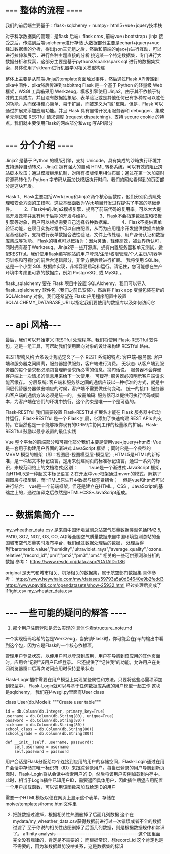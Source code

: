 # --- 整体的流程 ----
我们的前后端主要基于：flask+sqlchemy + numpy+ html5+vue+jquery技术栈

对于科学数据集的管理：是flask 后端+ flask cros ,前端vue+bootstrap+ jinja 接受之后，传递到后端sqlchemy进行存储
大数据部分主要是echart+jquery+vue 经过数据集的分析，得出json三元组之后，然后和前端的ajax+js进行互动，可以进行拉伸和展示，进行各种主题直接的分析
挑选某一个特定数据集，专门进行大数据分析和探索，这部分主要是基于python3/spark/spark sql 进行的数据集探索，具体使用了sklearn进行机器学习相关模型构建

整体上主要是从前端Jinja的template页面触发事件，然后通过Flask API传递到pika中间件，pika然后传递到rabbitmq
Flask 是一个基于 Python 的轻量级 Web 框架，WSGI 工具箱采用 Werkzeug，模板引擎使用 Jinja2。由于其不依赖于特殊的工具或库，并且没有数据抽象层、表单验证或是其他任何已有多种库可以胜任的功能，从而保持核心简单、易于扩展，而被定义为"微"框架。但是，Flask 可以通过扩展来添加应用功能。并且 Flask 具有自带开发用服务器和 debugger、集成单元测试和 RESTful 请求调度 (request dispatching)、支持 secure cookie 的特点。我们就主要使用Flask的网站部分和wsgi写API部分




# --- 分个介绍 ----

Jinja2 是基于 Python 的模版引擎，支持 Unicode，具有集成的沙箱执行环境并支持选择自动转义。Jinja2 拥有强大的自动 HTML 转移系统，可以有效的阻止跨站脚本攻击；通过模版继承机制，对所有模版使用相似布局；通过在第一次加载时将源码转化为 Python 字节码从而加快模版执行时间。我们的网站看得到的页面部分是这块开发。

Flask
1、Flask主要包括Werkzeug和Jinja2两个核心函数库，他们分别负责阢处理和安全方面的工鞥呢，这些基础函数为Web项目开发过程提供了丰富的基础组件。
　　2、Flask中的Jinja2模板引擎，提高了前端代码的复用率。可以大大提高开发效率并且有利于后期的开发与维护。
　　3、Flask不会指定数据库和模板引擎等对象，用户可以根据需要自己选择各种数据库。
　　4、Flask不提供表单验证功能，在项目实施过程中可以自由配置，从而为应用程序开发提供数据库抽象层基础组件，支持进行表单数据合法性验证、文件上传处理、用户身份认证和数据库集成等功能。
    Flask的特点可以概括为：因为灵活，轻便高效，被业界所认可，同时拥有基于Werkzeug、Jinja2等一些开源库，拥有内置服务器和单元测试，适配RESTful。我们使用flask编写网站的用户登录/注册/权限管理/个人主页/机器学习训练和可视化的前后台逻辑部分，非常方便后续进行扩展。
我将使用 SQLite，这是一个小型 SQL 数据库实现，非常容易启动和运行。请记住，您可能想在生产环境中考虑更可靠的数据库，例如 PostgreSQL 或 MySQL。

flask_sqlalchemy
要在 Flask 项目中设置 SQLAlchemy，我们可以导入 flask_sqlalchemy 软件包（我们之前已安装），然后将 Flask app 变量包装在新的 SQLAlchemy 对象。我们还希望在 Flask 应用程序配置中设置 SQLALCHEMY_DATABASE_URI 以指定我们要使用的数据库以及如何访问它

# -- api 风格--- 
最后，我们可以开始定义 RESTful 处理程序。我们将使用 Flask-RESTful 软件包，这是一组工具，可帮助我们使用面向对象的设计来构建 RESTful 路由。

REST架构风格
六条设计规范定义了一个 REST 系统的特点:
客户端-服务器: 客户端和服务器之间隔离，服务器提供服务，客户端进行消费。
无状态: 从客户端到服务器的每个请求都必须包含理解请求所必需的信息。换句话说， 服务器不会存储客户端上一次请求的信息用来给下一次使用。
可缓存: 服务器必须明示客户端请求能否缓存。
分层系统: 客户端和服务器之间的通信应该以一种标准的方式，就是中间层代替服务器做出响应的时候，客户端不需要做任何变动。
统一的接口: 服务器和客户端的通信方法必须是统一的。
按需编码: 服务器可以提供可执行代码或脚本，为客户端在它们的环境中执行。这个约束是唯一一个是可选的。

Flask-RESTful
我们需要设置 Flask-RESTful 扩展名才能在 Flask 服务器中启动并运行。Flask-RESTful 是一个 Flask 扩展，它添加了快速构建 REST APIs 的支持。它当然也是一个能够跟你现有的ORM/库协同工作的轻量级的扩展。Flask-RESTful 鼓励以最小设置的最佳实践

Vue
整个平台的前端部分和可视化部分我们主要是使用vue+jquery+html5: Vue 是一套用于构建用户界面的渐进式 JavaScript 框架 ；同时它是一个典型的 MVVM 模型的框架（即：视图层-视图模型层-模型层）;HTML5是HTML的新标准，是一种超文本标记语言，是用来创建网页的标准标记语言，通过一系列的标识，来规范网络上的文档格式;区别：
        1.vue是一个渐进式 JavaScript 框架，而HTML5是一种超文本标记语言  2.在开发中vue框架通过mvvm的模式，解耦了视图层与模型层，而HTML5原生开中数据与标签紧耦合；    但是vue和html5可以进行结合:    vue是一个前端框架，但还是建立在HTML ，CSS ，JavaScript的基础之上的，通过编译之后依然是HTML+CSS+JavaScript组成。

# -- 数据集简介 --- 
my_wheather_data.csv 是来自中国环境监测总站空气质量数据类型包括PM2.5, PM10, SO2, NO2, O3, CO, AQI等全国空气质量数据来自中国环境监测总站的全国城市空气质量实时发布平台，我们经过数据处理后的数据，
处理后得到"barometric_value","humidity","ultraviolet_rays","average_quality","ozone_relative","record_id","pm1","pm2","pm3","pm4" 相关的一些可供预测和分析的数据
参考： https://www.resdc.cn/data.aspx?DATAID=186

original 是天气和城市相关、机场相关的数据集，属于航空部门数据集
具体参考： https://www.heywhale.com/mw/dataset/59793a5a0d84640e9b2fedd3
https://www.payititi.com/opendatasets/show-25932.html
经过处理后变成了 i1fight.csv  my_wheater_data.csv



# ---  一些可能的疑问的解答 ----

1. 那个用户注册登陆是怎么实现的
具体你看structure_note.md 

一个实现密码哈希的包是Werkzeug，当安装Flask时，你可能会在pip的输出中看到这个包，因为它是Flask的一个核心依赖项。

管理用户登录状态，以便用户可以登录到应用，用户在导航到该应用的其他页面时，应用会“记得”该用户已经登录。
它还提供了“记住我”的功能，允许用户在关闭浏览器窗口后再次访问应用时保持登录状态

Flask-Login插件需要在用户模型上实现某些属性和方法。只要将这些必需项添加到模型中，
Flask-Login就可以与基于任何数据库系统的用户模型一起工作
这块是sqlchemy， 我们在i4wsgi.py里面有User class

class User(db.Model):
    """Create user table"""

    id = db.Column(db.Integer, primary_key=True)
    username = db.Column(db.String(80), unique=True)
    password = db.Column(db.String(80))
    nickname = db.Column(db.String(80))
    school_class = db.Column(db.String(80))
    school_grade = db.Column(db.String(80))

    def __init__(self, username, password):
        self.username = username
        self.password = password

用户会话是Flask分配给每个连接到应用的用户的存储空间，Flask-Login通过在用户会话中存储其唯一标识符（ID）来跟踪登录用户。每当已登录的用户导航到新页面时，Flask-Login将从会话中检索用户的ID，然后将该用户实例加载到内存中。此时，相当于Login插件已知用户ID，需要返回具体用户，因此插件期望应用配置一个用户加载函数，可以调用该函数来加载给定ID的用户

需要一个HTML模板以便在网页上显示这个表单，存储在moive/templates/home.html文件里

2. 把脏数据过滤掉，根据相关性热图删掉了后面几列数据
这个在mydata/my_wheather_data.csv获得数据前进行过一次错误或者不全的数据过滤了
至于你说的相关性热图删掉了后面几列数据，则是根据数据规律和常识了。
affinity analysis ----------------------------------------这个图里面完全没有规律的，肯定是不需要的；
而根据常识，想record_id 这个肯定也是不需要的，因为和数据趋势没啥关系，这是数据集的标识